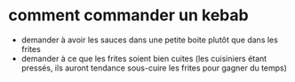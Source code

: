 # comment commander un kebab

* demander à avoir les sauces dans une petite boite plutôt que dans les frites
* demander à ce que les frites soient bien cuites (les cuisiniers étant pressés, ils auront tendance  sous-cuire les frites pour gagner du temps)
